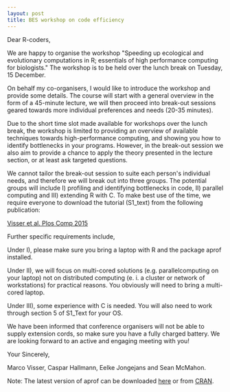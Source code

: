 ```yaml
---
layout: post
title: BES workshop on code efficiency
---
```

Dear R-coders,

We are happy to organise the workshop "Speeding up ecological and evolutionary computations in R; essentials of high performance computing for biologists." The workshop is to be held over the lunch break on Tuesday, 15 December.

On behalf my co-organisers, I would like to introduce the workshop and provide some details.  The course will start with a general overview in the form of a 45-minute lecture, we will then proceed into break-out sessions geared towards more individual preferences and needs (20-35 minutes).


Due to the short time slot made available for workshops over the lunch break, the workshop is limited to providing an overview of available techniques towards high-performance computing, and showing you how to identify bottlenecks in your programs. However, in the break-out session we also aim to provide a chance to apply the theory presented in the lecture section, or at least ask targeted questions. 


We cannot tailor the break-out session to suite each person's individual needs, and therefore we will break out into three groups. The potential groups will include I) profiling and identifying bottlenecks in code, II) parallel computing and III) extending R with C. To make best use of the time, we require everyone to download the tutorial (S1_text) from the following publication:

[Visser et al. Plos Comp 2015](http://journals.plos.org/ploscompbiol/article?id=10.1371/journal.pcbi.1004140)

Further specific requirements include,


Under I), please make sure you bring a laptop with R and the package aprof installed.  


Under II), we will focus on multi-cored solutions (e.g. parallelcomputing on your laptop) not on distributed computing (e. i. a cluster or network of workstations) for practical reasons. You obviously will need to bring a multi-cored laptop.


Under III), some experience with C is needed. You will also need to work through section 5 of S1_Text for your OS.

We have been informed that conference organisers will not be able to supply extension cords, so make sure you have a fully charged battery.
We are looking forward to an active and engaging meeting with you!


Your Sincerely,


Marco Visser, Caspar Hallmann, Eelke Jongejans and Sean McMahon.

Note: The latest version of aprof can be downloaded [here](https://github.com/MarcoDVisser/aprof) or from [CRAN](http://cran.r-project.org/web/packages/aprof/index.html).




